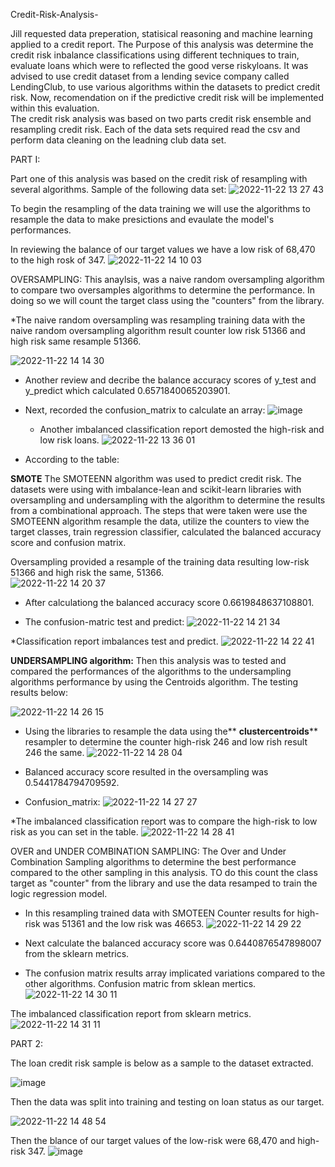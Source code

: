 Credit-Risk-Analysis-
 
   Jill requested data preperation, statisical reasoning and machine learning applied to a credit report. The Purpose of this analysis was determine the credit risk inbalance classifications using different techniques to train, evaluate loans which were to reflected the good verse riskyloans.
   It was advised to use credit dataset from a lending sevice company called LendingClub, to use various algorithms within the datasets to predict credit risk. Now, recomendation on if the predictive credit risk will be implemented within this evaluation.   
The credit risk analysis was based on two parts credit risk ensemble and resampling credit risk.  Each of the data sets required read the csv and perform data cleaning on the leadning club data set. 
 
 PART I:
 
Part one of this analysis was based on the credit risk of resampling with several algorithms.   Sample of the following data set:
   ![2022-11-22 13 27 43](https://user-images.githubusercontent.com/107796290/203392959-c16b1837-5ca0-4cf8-b90f-f66f7eaf256b.png)
   
   To begin the resampling  of the data training we will use the algorithms to resample the data to make presictions and evaulate the model's performances.
   
   In reviewing the balance of our target values we have a low risk of 68,470 to the high rosk of 347. 
   ![2022-11-22 14 10 03](https://user-images.githubusercontent.com/107796290/203401123-cf8ccf5f-b896-4d00-9b00-3ae16873b5b0.png)
   
 OVERSAMPLING:
This anaylsis, was a naive random oversampling algorithm to compare two oversamples algorithms to determine the performance. In doing so we will count the target class using the "counters" from the library. 
  
  *The naive random oversampling was resampling training data with the naive random oversampling algorithm result counter low risk 51366 and high risk same resample 51366. 
  
  ![2022-11-22 14 14 30](https://user-images.githubusercontent.com/107796290/203402123-7ae49377-2cb2-4eab-bd48-ae1a90758eaf.png)

* Another review and decribe the balance accuracy scores of y_test and y_predict which calculated 0.6571840065203901. 
 
 * Next, recorded the confusion_matrix to calculate an array:
  ![image](https://user-images.githubusercontent.com/107796290/203402614-6845fd59-c6e0-494e-850a-8571838e197e.png)

   * Another imbalanced classification report demosted the high-risk and low risk loans. 
  ![2022-11-22 13 36 01](https://user-images.githubusercontent.com/107796290/203394571-34cbe97b-3761-4931-bd8b-8ee067b72933.png)

  - According to the table:



**SMOTE** 
The SMOTEENN algorithm was used to predict credit risk. The datasets were using with imbalance-lean and scikit-learn libraries with oversampling and undersampling with the algorithm to determine the results from a combinational approach. The steps that were taken were use the SMOTEENN algorithm resample the data, utilize the counters to view the target classes, train regression classifier, calculated the balanced accuracy score and confusion matrix. 


Oversampling provided a resample of the training data resulting low-risk 51366 and high risk the same, 51366.  
![2022-11-22 14 20 37](https://user-images.githubusercontent.com/107796290/203402948-a8f380b7-1879-4b70-a695-a8649f0cb7b9.png)

* After calculationg the balanced accuracy score 0.6619848637108801.

* The confusion-matric test and predict: 
 ![2022-11-22 14 21 34](https://user-images.githubusercontent.com/107796290/203403054-9eef61ea-df79-403f-9b89-a73e014ffc9f.png)

*Classification report imbalances test and predict.
![2022-11-22 14 22 41](https://user-images.githubusercontent.com/107796290/203403246-e61b4923-6d50-48fd-a3dd-a455820f216c.png)

**UNDERSAMPLING algorithm:**
Then this analysis was to tested and compared the performances of the algorithms to the undersampling algorithms performance by using the Centroids algorithm. The testing results below:

![2022-11-22 14 26 15](https://user-images.githubusercontent.com/107796290/203403929-b7548719-8cad-4529-b526-c3b74c9a0fc9.png)

* Using the libraries to resample the data using the** **clustercentroids**** resampler to determine the counter high-risk 246 and low rish result 246 the same. 
![2022-11-22 14 28 04](https://user-images.githubusercontent.com/107796290/203404163-6d6b5ac7-f9fd-4fc9-beb8-ec72daee2c11.png)

* Balanced accuracy score resulted in the oversampling was 0.5441784794709592.

* Confusion_matrix:
![2022-11-22 14 27 27](https://user-images.githubusercontent.com/107796290/203404089-15ae40ec-f656-4750-8019-c3ad09f1b58e.png)
 
*The imbalanced classification report was to compare the high-risk to low risk as you can set in the table.
![2022-11-22 14 28 41](https://user-images.githubusercontent.com/107796290/203404251-c53f0e43-5f14-41b4-8f14-457706ebc83a.png)

OVER and UNDER COMBINATION SAMPLING:
The Over and Under Combination Sampling algorithms to determine the best performance compared to the other sampling in this analysis. TO do this count the class target as "counter" from the library and use the data resamped to train the logic regression model.

* In this resampling trained data with SMOTEEN Counter results for high-risk was 51361 and the low risk was 46653. 
![2022-11-22 14 29 22](https://user-images.githubusercontent.com/107796290/203404371-460a7c94-489e-447d-bf85-cabdef649b0d.png)

* Next calculate the balanced accuracy score was 0.6440876547898007 from the sklearn metrics. 
 
* The confusion matrix results array implicated variations compared to the other algorithms. Confusion matric from sklean mertics. 
![2022-11-22 14 30 11](https://user-images.githubusercontent.com/107796290/203404484-4a995b65-e33f-4f63-a9f8-aabbe83ca8b3.png)

The imbalanced classification report from sklearn metrics. 
![2022-11-22 14 31 11](https://user-images.githubusercontent.com/107796290/203404661-42e76f21-20dc-4b24-a12c-b6b5bc9ed02a.png)


PART 2:

The loan credit risk sample is below as a sample to the dataset extracted. 

![image](https://user-images.githubusercontent.com/107796290/203407370-e9997744-633e-4dfe-b3cc-dbb92113c7a5.png)

Then the data was split into training and testing on loan status as our target.  


![2022-11-22 14 48 54](https://user-images.githubusercontent.com/107796290/203407771-9512ad0b-aa6b-45a9-82b7-7b0fe443394b.png)

Then the blance of our target values of the low-risk were 68,470 and high-risk 347. 
![image](https://user-images.githubusercontent.com/107796290/203408054-83c4ecb5-1a4e-4965-89b1-c7f0dd02bab2.png)
